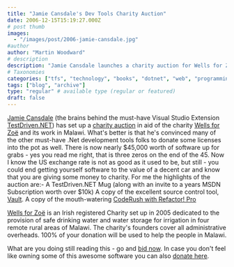 ```yaml
---
title: "Jamie Cansdale's Dev Tools Charity Auction"
date: 2006-12-15T15:19:27.000Z
# post thumb
images:
  - "/images/post/2006-jamie-cansdale.jpg"
#author
author: "Martin Woodward"
# description
description: "Jamie Cansdale launches a charity auction for Wells for Zoë, offering nearly £5,000 in software, including TestDriven.NET and more."
# Taxonomies
categories: ["tfs", "technology", "books", "dotnet", "web", "programming"]
tags: ["blog", "archive"]
type: "regular" # available type (regular or featured)
draft: false
---
```


[Jamie Cansdale](http://weblogs.asp.net/nunitaddin/) (the brains behind the must-have Visual Studio Extension [TestDriven.NET](http://www.testdriven.net/)) has set up a [charity auction](http://weblogs.asp.net/nunitaddin/archive/2006/12/14/net-developer-software-charity-auction.aspx) in aid of the charity [Wells for Zoë](http://www.wellsforzoe.org) and its work in Malawi. What's better is that he's convinced many of the other must-have .Net development tools folks to donate some licenses into the pot as well. There is now nearly $45,000 worth of software up for grabs - yes you read me right, that is three zeros on the end of the 45. Now I know the US exchange rate is not as good as it used to be, but still - you could end getting yourself software to the value of a decent car and know that you are giving some money to charity. For me the highlights of the auction are:- A TestDriven.NET Mug (along with an invite to a years MSDN Subscription worth over $10k) A copy of the excellent source control tool, [Vault](http://sourcegear.com/vault/index.html). A copy of the mouth-watering [CodeRush with Refactor! Pro](http://www.devexpress.com/Products/NET/IDETools/CodeRush/)

[Wells for Zoë](http://www.wellsforzoe.org/) is an Irish registered Charity set up in 2005 dedicated to the provision of safe drinking water and water storage for irrigation in four remote rural areas of Malawi. The charity's founders cover all administrative overheads. 100% of your donation will be used to help the people in Malawi.

What are you doing still reading this - go and [bid now](http://weblogs.asp.net/nunitaddin/archive/2006/12/14/net-developer-software-charity-auction.aspx). In case you don't feel like owning some of this awesome software you can also [donate here](http://www.wellsforzoe.org/donations.htm).
